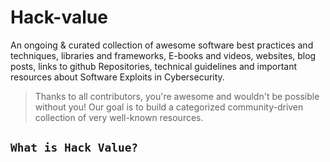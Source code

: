 # Hack-value

An ongoing & curated collection of awesome software best practices and techniques, libraries and frameworks, E-books and videos, websites, blog posts, links to github Repositories, technical guidelines and important resources about  Software Exploits in Cybersecurity.
> Thanks to all contributors, you're awesome and wouldn't be possible without you! Our goal is to build a categorized community-driven collection of very well-known resources.

## `What is Hack Value?`
